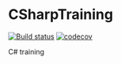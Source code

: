 # CSharpTraining

[![Build status](https://ci.appveyor.com/api/projects/status/sr84l1s022jqcb44?svg=true)](https://ci.appveyor.com/project/budougumi0617/csharptraining)
[![codecov](https://codecov.io/gh/budougumi0617/CSharpTraining/branch/master/graph/badge.svg)](https://codecov.io/gh/budougumi0617/CSharpTraining)


C# training
